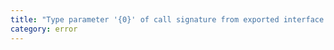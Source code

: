 ```yaml
---
title: "Type parameter '{0}' of call signature from exported interface has or is using private name '{1}'."
category: error
---
```

